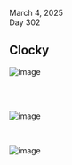 March 4, 2025<br>
Day 302<br>

<h2> Clocky</h2>

![image](https://github.com/user-attachments/assets/326e60cc-42dc-4096-aada-f9fd4e443013)


<br>

<br>

![image](https://github.com/user-attachments/assets/06fd985a-f5f3-43f5-b59d-93871dc4b380)


<br>

![image](https://github.com/user-attachments/assets/cf69312d-32f3-4515-8f02-71025caa4cbe)
